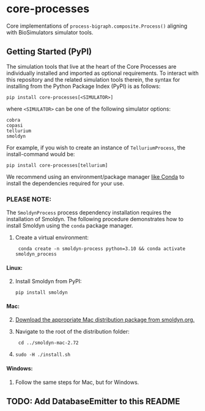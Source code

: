 # core-processes 


Core implementations of `process-bigraph.composite.Process()` aligning with BioSimulators simulator
tools.


## Getting Started (PyPI)

The simulation tools that live at the heart of the Core Processes are individually installed and imported as 
optional requirements. To interact with this repository and the related simulation tools therein, the syntax for 
installing from the Python Package Index (PyPI) is as follows:

    pip install core-processes[<SIMULATOR>]

where `<SIMULATOR>` can be one of the following simulator options:

    cobra 
    copasi 
    tellurium
    smoldyn


For example, if you wish to create an instance of `TelluriumProcess`, 
the install-command would be:

    pip install core-processes[tellurium]

We recommend using an environment/package manager [like Conda](https://conda.io/projects/conda/en/latest/index.html) to 
install the dependencies required for your use.


### PLEASE NOTE:

The `SmoldynProcess` process dependency installation requires the installation of Smoldyn.
The following procedure demonstrates how to install Smoldyn using the `conda` package manager.

1. Create a virtual environment:
            
        conda create -n smoldyn-process python=3.10 && conda activate smoldyn_process

#### Linux:
2. Install Smoldyn from PyPI:
      
       pip install smoldyn

#### Mac:

2. [Download the appropriate Mac distribution package from smoldyn.org.](https://www.smoldyn.org/download.html)
3. Navigate to the root of the distribution folder:

        cd ../smoldyn-mac-2.72
4. `sudo -H ./install.sh`

#### Windows:
1. Follow the same steps for Mac, but for Windows.


## TODO: Add DatabaseEmitter to this README


